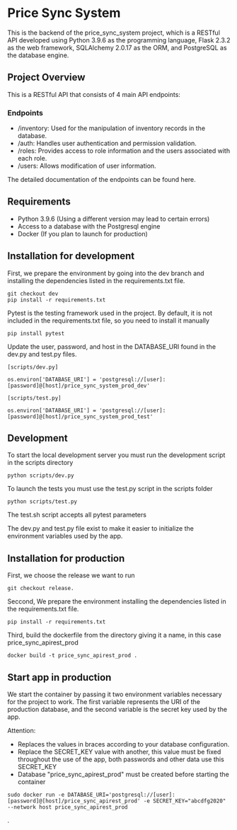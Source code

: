 # Price Sync System

This is the backend of the price_sync_system project, which is a RESTful API developed using Python 3.9.6 as the programming language, Flask 2.3.2 as the web framework, SQLAlchemy 2.0.17 as the ORM, and PostgreSQL as the database engine.


## Project Overview
This is a RESTful API that consists of 4 main API endpoints:

### Endpoints
- /inventory: Used for the manipulation of inventory records in the database.
- /auth: Handles user authentication and permission validation.
- /roles: Provides access to role information and the users associated with each role.
- /users: Allows modification of user information.

The detailed documentation of the endpoints can be found here.

## Requirements
- Python 3.9.6 (Using a different version may lead to certain errors)
- Access to a database with the Postgresql engine
- Docker (If you plan to launch for production)


## Installation for development

First, we prepare the environment by going into the dev branch and installing the dependencies listed in the requirements.txt file.
```
git checkout dev
pip install -r requirements.txt
```
Pytest is the testing framework used in the project. By default, it is not included in the requirements.txt file, so you need to install it manually
```
pip install pytest
```
Update the user, password, and host in the DATABASE_URI found in the dev.py and test.py files.
```
[scripts/dev.py]

os.environ['DATABASE_URI'] = 'postgresql://[user]:[password]@[host]/price_sync_system_prod_dev'
```
```
[scripts/test.py]

os.environ['DATABASE_URI'] = 'postgresql://[user]:[password]@[host]/price_sync_system_prod_test'
```


## Development 
To start the local development server you must run the development script in the scripts directory
```
python scripts/dev.py
```
To launch the tests you must use the test.py script in the scripts folder
```
python scripts/test.py
```
The test.sh script accepts all pytest parameters

The dev.py and test.py file exist to make it easier to initialize the environment variables used by the app.

## Installation for production
First, we choose the release we want to run
```
git checkout release.
```
Seccond, We prepare the environment installing the dependencies listed in the requirements.txt file.
```
pip install -r requirements.txt
```
Third, build the dockerfile from the directory giving it a name, in this case price_sync_apirest_prod
```
docker build -t price_sync_apirest_prod .
```
## Start app in production 
We start the container by passing it two environment variables necessary for the project to work.
The first variable represents the URI of the production database, and the second variable is the secret key used by the app.

Attention:
- Replaces the values in braces according to your database configuration.
- Replace the SECRET_KEY value with another, this value must be fixed throughout the use of the app, both passwords and other data use this SECRET_KEY
- Database "price_sync_apirest_prod" must be created before starting the container
```
sudo docker run -e DATABASE_URI='postgresql://[user]:[password]@[host]/price_sync_apirest_prod' -e SECRET_KEY="abcdfg2020" --network host price_sync_apirest_prod

```

  
  
  .
  




